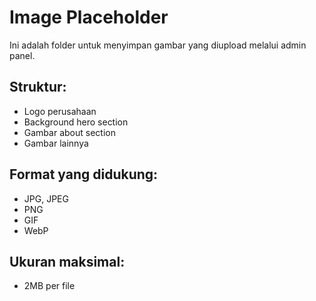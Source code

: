 # Image Placeholder

Ini adalah folder untuk menyimpan gambar yang diupload melalui admin panel.

## Struktur:

- Logo perusahaan
- Background hero section
- Gambar about section
- Gambar lainnya

## Format yang didukung:

- JPG, JPEG
- PNG
- GIF
- WebP

## Ukuran maksimal:

- 2MB per file
